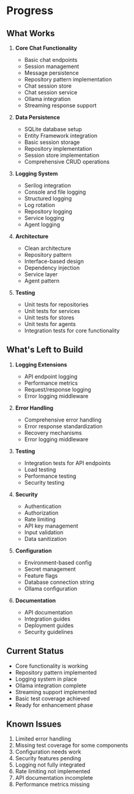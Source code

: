 # Progress

## What Works
1. **Core Chat Functionality**
   - Basic chat endpoints
   - Session management
   - Message persistence
   - Repository pattern implementation
   - Chat session store
   - Chat session service
   - Ollama integration
   - Streaming response support

2. **Data Persistence**
   - SQLite database setup
   - Entity Framework integration
   - Basic session storage
   - Repository implementation
   - Session store implementation
   - Comprehensive CRUD operations

3. **Logging System**
   - Serilog integration
   - Console and file logging
   - Structured logging
   - Log rotation
   - Repository logging
   - Service logging
   - Agent logging

4. **Architecture**
   - Clean architecture
   - Repository pattern
   - Interface-based design
   - Dependency injection
   - Service layer
   - Agent pattern

5. **Testing**
   - Unit tests for repositories
   - Unit tests for services
   - Unit tests for stores
   - Unit tests for agents
   - Integration tests for core functionality

## What's Left to Build
1. **Logging Extensions**
   - API endpoint logging
   - Performance metrics
   - Request/response logging
   - Error logging middleware

2. **Error Handling**
   - Comprehensive error handling
   - Error response standardization
   - Recovery mechanisms
   - Error logging middleware

3. **Testing**
   - Integration tests for API endpoints
   - Load testing
   - Performance testing
   - Security testing

4. **Security**
   - Authentication
   - Authorization
   - Rate limiting
   - API key management
   - Input validation
   - Data sanitization

5. **Configuration**
   - Environment-based config
   - Secret management
   - Feature flags
   - Database connection string
   - Ollama configuration

6. **Documentation**
   - API documentation
   - Integration guides
   - Deployment guides
   - Security guidelines

## Current Status
- Core functionality is working
- Repository pattern implemented
- Logging system in place
- Ollama integration complete
- Streaming support implemented
- Basic test coverage achieved
- Ready for enhancement phase

## Known Issues
1. Limited error handling
2. Missing test coverage for some components
3. Configuration needs work
4. Security features pending
5. Logging not fully integrated
6. Rate limiting not implemented
7. API documentation incomplete
8. Performance metrics missing 